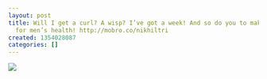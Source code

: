 ```yaml
---
layout: post
title: Will I get a curl? A wisp? I’ve got a week! And so do you to make a donations
  for men’s health! http://mobro.co/nikhiltri
created: 1354028087
categories: []
---
```

<img src="http://25.media.tumblr.com/tumblr_me5irbNnLz1rsr8w3o1_500.jpg"/><br/><br/>
